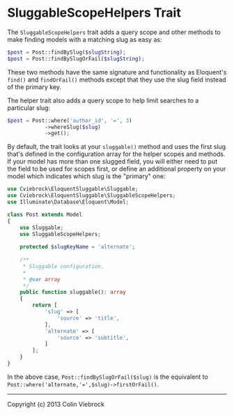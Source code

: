 # SluggableScopeHelpers Trait

The `SluggableScopeHelpers` trait adds a query scope and other methods to make finding models with a 
matching slug as easy as:

```php
$post = Post::findBySlug($slugString);
$post = Post::findBySlugOrFail($slugString);
```

These two methods have the same signature and functionality as Eloquent's `find()` and `findOrFail()` methods
except that they use the slug field instead of the primary key.

The helper trait also adds a query scope to help limit searches to a particular slug:

```php
$post = Post::where('author_id', '=', 3)
            ->whereSlug($slug)
            ->get();
```

By default, the trait looks at your `sluggable()` method and uses the first slug that's defined in the configuration
array for the helper scopes and methods.  If your model has more than one slugged field, you will either need to
put the field to be used for scopes first, or define an additional property on your model which indicates which
slug is the "primary" one:

```php
use Cviebrock\EloquentSluggable\Sluggable;
use Cviebrock\EloquentSluggable\SluggableScopeHelpers;
use Illuminate\Database\Eloquent\Model;

class Post extends Model
{
    use Sluggable;
    use SluggableScopeHelpers;
    
    protected $slugKeyName = 'alternate';
    
    /**
     * Sluggable configuration.
     *
     * @var array
     */
    public function sluggable(): array
    {
        return [
            'slug' => [
                'source' => 'title',
            ],
            'alternate' => [
                'source' => 'subtitle',
            ]
        ];
    }
}
```

In the above case, `Post::findBySlugOrFail($slug)` is the equivalent to `Post::where('alternate,'=',$slug)->firstOrFail()`.


- - -

Copyright (c) 2013 Colin Viebrock
